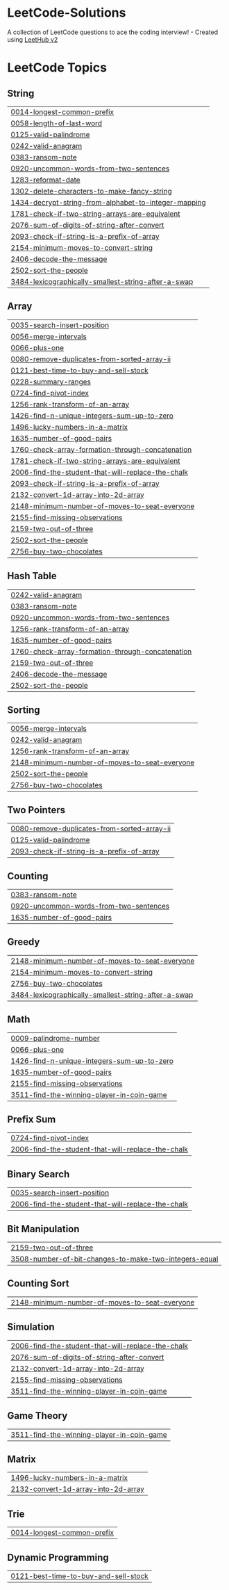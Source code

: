 # LeetCode-Solutions
A collection of LeetCode questions to ace the coding interview! - Created using [LeetHub v2](https://github.com/arunbhardwaj/LeetHub-2.0)

<!---LeetCode Topics Start-->
# LeetCode Topics
## String
|  |
| ------- |
| [0014-longest-common-prefix](https://github.com/ethan17225/LeetCode-Solutions/tree/master/0014-longest-common-prefix) |
| [0058-length-of-last-word](https://github.com/ethan17225/LeetCode-Solutions/tree/master/0058-length-of-last-word) |
| [0125-valid-palindrome](https://github.com/ethan17225/LeetCode-Solutions/tree/master/0125-valid-palindrome) |
| [0242-valid-anagram](https://github.com/ethan17225/LeetCode-Solutions/tree/master/0242-valid-anagram) |
| [0383-ransom-note](https://github.com/ethan17225/LeetCode-Solutions/tree/master/0383-ransom-note) |
| [0920-uncommon-words-from-two-sentences](https://github.com/ethan17225/LeetCode-Solutions/tree/master/0920-uncommon-words-from-two-sentences) |
| [1283-reformat-date](https://github.com/ethan17225/LeetCode-Solutions/tree/master/1283-reformat-date) |
| [1302-delete-characters-to-make-fancy-string](https://github.com/ethan17225/LeetCode-Solutions/tree/master/1302-delete-characters-to-make-fancy-string) |
| [1434-decrypt-string-from-alphabet-to-integer-mapping](https://github.com/ethan17225/LeetCode-Solutions/tree/master/1434-decrypt-string-from-alphabet-to-integer-mapping) |
| [1781-check-if-two-string-arrays-are-equivalent](https://github.com/ethan17225/LeetCode-Solutions/tree/master/1781-check-if-two-string-arrays-are-equivalent) |
| [2076-sum-of-digits-of-string-after-convert](https://github.com/ethan17225/LeetCode-Solutions/tree/master/2076-sum-of-digits-of-string-after-convert) |
| [2093-check-if-string-is-a-prefix-of-array](https://github.com/ethan17225/LeetCode-Solutions/tree/master/2093-check-if-string-is-a-prefix-of-array) |
| [2154-minimum-moves-to-convert-string](https://github.com/ethan17225/LeetCode-Solutions/tree/master/2154-minimum-moves-to-convert-string) |
| [2406-decode-the-message](https://github.com/ethan17225/LeetCode-Solutions/tree/master/2406-decode-the-message) |
| [2502-sort-the-people](https://github.com/ethan17225/LeetCode-Solutions/tree/master/2502-sort-the-people) |
| [3484-lexicographically-smallest-string-after-a-swap](https://github.com/ethan17225/LeetCode-Solutions/tree/master/3484-lexicographically-smallest-string-after-a-swap) |
## Array
|  |
| ------- |
| [0035-search-insert-position](https://github.com/ethan17225/LeetCode-Solutions/tree/master/0035-search-insert-position) |
| [0056-merge-intervals](https://github.com/ethan17225/LeetCode-Solutions/tree/master/0056-merge-intervals) |
| [0066-plus-one](https://github.com/ethan17225/LeetCode-Solutions/tree/master/0066-plus-one) |
| [0080-remove-duplicates-from-sorted-array-ii](https://github.com/ethan17225/LeetCode-Solutions/tree/master/0080-remove-duplicates-from-sorted-array-ii) |
| [0121-best-time-to-buy-and-sell-stock](https://github.com/ethan17225/LeetCode-Solutions/tree/master/0121-best-time-to-buy-and-sell-stock) |
| [0228-summary-ranges](https://github.com/ethan17225/LeetCode-Solutions/tree/master/0228-summary-ranges) |
| [0724-find-pivot-index](https://github.com/ethan17225/LeetCode-Solutions/tree/master/0724-find-pivot-index) |
| [1256-rank-transform-of-an-array](https://github.com/ethan17225/LeetCode-Solutions/tree/master/1256-rank-transform-of-an-array) |
| [1426-find-n-unique-integers-sum-up-to-zero](https://github.com/ethan17225/LeetCode-Solutions/tree/master/1426-find-n-unique-integers-sum-up-to-zero) |
| [1496-lucky-numbers-in-a-matrix](https://github.com/ethan17225/LeetCode-Solutions/tree/master/1496-lucky-numbers-in-a-matrix) |
| [1635-number-of-good-pairs](https://github.com/ethan17225/LeetCode-Solutions/tree/master/1635-number-of-good-pairs) |
| [1760-check-array-formation-through-concatenation](https://github.com/ethan17225/LeetCode-Solutions/tree/master/1760-check-array-formation-through-concatenation) |
| [1781-check-if-two-string-arrays-are-equivalent](https://github.com/ethan17225/LeetCode-Solutions/tree/master/1781-check-if-two-string-arrays-are-equivalent) |
| [2006-find-the-student-that-will-replace-the-chalk](https://github.com/ethan17225/LeetCode-Solutions/tree/master/2006-find-the-student-that-will-replace-the-chalk) |
| [2093-check-if-string-is-a-prefix-of-array](https://github.com/ethan17225/LeetCode-Solutions/tree/master/2093-check-if-string-is-a-prefix-of-array) |
| [2132-convert-1d-array-into-2d-array](https://github.com/ethan17225/LeetCode-Solutions/tree/master/2132-convert-1d-array-into-2d-array) |
| [2148-minimum-number-of-moves-to-seat-everyone](https://github.com/ethan17225/LeetCode-Solutions/tree/master/2148-minimum-number-of-moves-to-seat-everyone) |
| [2155-find-missing-observations](https://github.com/ethan17225/LeetCode-Solutions/tree/master/2155-find-missing-observations) |
| [2159-two-out-of-three](https://github.com/ethan17225/LeetCode-Solutions/tree/master/2159-two-out-of-three) |
| [2502-sort-the-people](https://github.com/ethan17225/LeetCode-Solutions/tree/master/2502-sort-the-people) |
| [2756-buy-two-chocolates](https://github.com/ethan17225/LeetCode-Solutions/tree/master/2756-buy-two-chocolates) |
## Hash Table
|  |
| ------- |
| [0242-valid-anagram](https://github.com/ethan17225/LeetCode-Solutions/tree/master/0242-valid-anagram) |
| [0383-ransom-note](https://github.com/ethan17225/LeetCode-Solutions/tree/master/0383-ransom-note) |
| [0920-uncommon-words-from-two-sentences](https://github.com/ethan17225/LeetCode-Solutions/tree/master/0920-uncommon-words-from-two-sentences) |
| [1256-rank-transform-of-an-array](https://github.com/ethan17225/LeetCode-Solutions/tree/master/1256-rank-transform-of-an-array) |
| [1635-number-of-good-pairs](https://github.com/ethan17225/LeetCode-Solutions/tree/master/1635-number-of-good-pairs) |
| [1760-check-array-formation-through-concatenation](https://github.com/ethan17225/LeetCode-Solutions/tree/master/1760-check-array-formation-through-concatenation) |
| [2159-two-out-of-three](https://github.com/ethan17225/LeetCode-Solutions/tree/master/2159-two-out-of-three) |
| [2406-decode-the-message](https://github.com/ethan17225/LeetCode-Solutions/tree/master/2406-decode-the-message) |
| [2502-sort-the-people](https://github.com/ethan17225/LeetCode-Solutions/tree/master/2502-sort-the-people) |
## Sorting
|  |
| ------- |
| [0056-merge-intervals](https://github.com/ethan17225/LeetCode-Solutions/tree/master/0056-merge-intervals) |
| [0242-valid-anagram](https://github.com/ethan17225/LeetCode-Solutions/tree/master/0242-valid-anagram) |
| [1256-rank-transform-of-an-array](https://github.com/ethan17225/LeetCode-Solutions/tree/master/1256-rank-transform-of-an-array) |
| [2148-minimum-number-of-moves-to-seat-everyone](https://github.com/ethan17225/LeetCode-Solutions/tree/master/2148-minimum-number-of-moves-to-seat-everyone) |
| [2502-sort-the-people](https://github.com/ethan17225/LeetCode-Solutions/tree/master/2502-sort-the-people) |
| [2756-buy-two-chocolates](https://github.com/ethan17225/LeetCode-Solutions/tree/master/2756-buy-two-chocolates) |
## Two Pointers
|  |
| ------- |
| [0080-remove-duplicates-from-sorted-array-ii](https://github.com/ethan17225/LeetCode-Solutions/tree/master/0080-remove-duplicates-from-sorted-array-ii) |
| [0125-valid-palindrome](https://github.com/ethan17225/LeetCode-Solutions/tree/master/0125-valid-palindrome) |
| [2093-check-if-string-is-a-prefix-of-array](https://github.com/ethan17225/LeetCode-Solutions/tree/master/2093-check-if-string-is-a-prefix-of-array) |
## Counting
|  |
| ------- |
| [0383-ransom-note](https://github.com/ethan17225/LeetCode-Solutions/tree/master/0383-ransom-note) |
| [0920-uncommon-words-from-two-sentences](https://github.com/ethan17225/LeetCode-Solutions/tree/master/0920-uncommon-words-from-two-sentences) |
| [1635-number-of-good-pairs](https://github.com/ethan17225/LeetCode-Solutions/tree/master/1635-number-of-good-pairs) |
## Greedy
|  |
| ------- |
| [2148-minimum-number-of-moves-to-seat-everyone](https://github.com/ethan17225/LeetCode-Solutions/tree/master/2148-minimum-number-of-moves-to-seat-everyone) |
| [2154-minimum-moves-to-convert-string](https://github.com/ethan17225/LeetCode-Solutions/tree/master/2154-minimum-moves-to-convert-string) |
| [2756-buy-two-chocolates](https://github.com/ethan17225/LeetCode-Solutions/tree/master/2756-buy-two-chocolates) |
| [3484-lexicographically-smallest-string-after-a-swap](https://github.com/ethan17225/LeetCode-Solutions/tree/master/3484-lexicographically-smallest-string-after-a-swap) |
## Math
|  |
| ------- |
| [0009-palindrome-number](https://github.com/ethan17225/LeetCode-Solutions/tree/master/0009-palindrome-number) |
| [0066-plus-one](https://github.com/ethan17225/LeetCode-Solutions/tree/master/0066-plus-one) |
| [1426-find-n-unique-integers-sum-up-to-zero](https://github.com/ethan17225/LeetCode-Solutions/tree/master/1426-find-n-unique-integers-sum-up-to-zero) |
| [1635-number-of-good-pairs](https://github.com/ethan17225/LeetCode-Solutions/tree/master/1635-number-of-good-pairs) |
| [2155-find-missing-observations](https://github.com/ethan17225/LeetCode-Solutions/tree/master/2155-find-missing-observations) |
| [3511-find-the-winning-player-in-coin-game](https://github.com/ethan17225/LeetCode-Solutions/tree/master/3511-find-the-winning-player-in-coin-game) |
## Prefix Sum
|  |
| ------- |
| [0724-find-pivot-index](https://github.com/ethan17225/LeetCode-Solutions/tree/master/0724-find-pivot-index) |
| [2006-find-the-student-that-will-replace-the-chalk](https://github.com/ethan17225/LeetCode-Solutions/tree/master/2006-find-the-student-that-will-replace-the-chalk) |
## Binary Search
|  |
| ------- |
| [0035-search-insert-position](https://github.com/ethan17225/LeetCode-Solutions/tree/master/0035-search-insert-position) |
| [2006-find-the-student-that-will-replace-the-chalk](https://github.com/ethan17225/LeetCode-Solutions/tree/master/2006-find-the-student-that-will-replace-the-chalk) |
## Bit Manipulation
|  |
| ------- |
| [2159-two-out-of-three](https://github.com/ethan17225/LeetCode-Solutions/tree/master/2159-two-out-of-three) |
| [3508-number-of-bit-changes-to-make-two-integers-equal](https://github.com/ethan17225/LeetCode-Solutions/tree/master/3508-number-of-bit-changes-to-make-two-integers-equal) |
## Counting Sort
|  |
| ------- |
| [2148-minimum-number-of-moves-to-seat-everyone](https://github.com/ethan17225/LeetCode-Solutions/tree/master/2148-minimum-number-of-moves-to-seat-everyone) |
## Simulation
|  |
| ------- |
| [2006-find-the-student-that-will-replace-the-chalk](https://github.com/ethan17225/LeetCode-Solutions/tree/master/2006-find-the-student-that-will-replace-the-chalk) |
| [2076-sum-of-digits-of-string-after-convert](https://github.com/ethan17225/LeetCode-Solutions/tree/master/2076-sum-of-digits-of-string-after-convert) |
| [2132-convert-1d-array-into-2d-array](https://github.com/ethan17225/LeetCode-Solutions/tree/master/2132-convert-1d-array-into-2d-array) |
| [2155-find-missing-observations](https://github.com/ethan17225/LeetCode-Solutions/tree/master/2155-find-missing-observations) |
| [3511-find-the-winning-player-in-coin-game](https://github.com/ethan17225/LeetCode-Solutions/tree/master/3511-find-the-winning-player-in-coin-game) |
## Game Theory
|  |
| ------- |
| [3511-find-the-winning-player-in-coin-game](https://github.com/ethan17225/LeetCode-Solutions/tree/master/3511-find-the-winning-player-in-coin-game) |
## Matrix
|  |
| ------- |
| [1496-lucky-numbers-in-a-matrix](https://github.com/ethan17225/LeetCode-Solutions/tree/master/1496-lucky-numbers-in-a-matrix) |
| [2132-convert-1d-array-into-2d-array](https://github.com/ethan17225/LeetCode-Solutions/tree/master/2132-convert-1d-array-into-2d-array) |
## Trie
|  |
| ------- |
| [0014-longest-common-prefix](https://github.com/ethan17225/LeetCode-Solutions/tree/master/0014-longest-common-prefix) |
## Dynamic Programming
|  |
| ------- |
| [0121-best-time-to-buy-and-sell-stock](https://github.com/ethan17225/LeetCode-Solutions/tree/master/0121-best-time-to-buy-and-sell-stock) |
<!---LeetCode Topics End-->